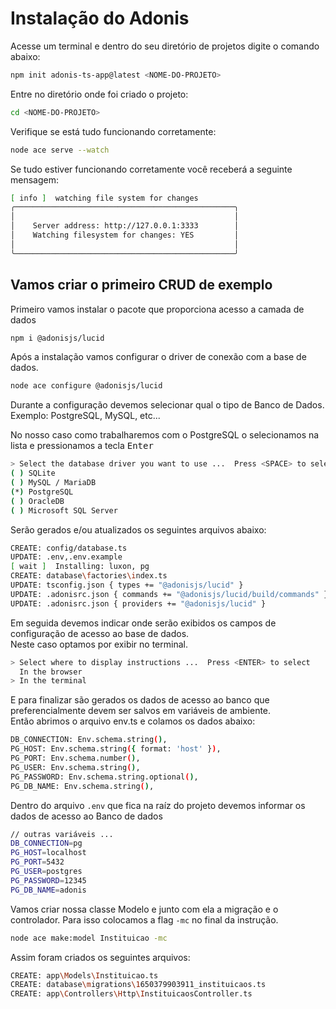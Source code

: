 # Instalação do Adonis

Acesse um terminal e dentro do seu diretório de projetos digite o comando abaixo:
```bash
npm init adonis-ts-app@latest <NOME-DO-PROJETO>
```

Entre no diretório onde foi criado o projeto:
```bash
cd <NOME-DO-PROJETO>
```

Verifique se está tudo funcionando corretamente:
```bash
node ace serve --watch
```

Se tudo estiver funcionando corretamente você receberá a seguinte mensagem:
```bash
[ info ]  watching file system for changes
╭─────────────────────────────────────────────────╮
│                                                 │
│    Server address: http://127.0.0.1:3333        │
│    Watching filesystem for changes: YES         │
│                                                 │
╰─────────────────────────────────────────────────╯
```

## Vamos criar o primeiro CRUD de exemplo

Primeiro vamos instalar o pacote que proporciona acesso a camada de dados
```bash
npm i @adonisjs/lucid
```

Após a instalação vamos configurar o driver de conexão com a base de dados.
```bash
node ace configure @adonisjs/lucid
```

Durante a configuração devemos selecionar qual o tipo de Banco de Dados. Exemplo: PostgreSQL, MySQL, etc...

No nosso caso como trabalharemos com o PostgreSQL o selecionamos na lista e pressionamos a tecla <kbd>Enter</kbd>
```bash
> Select the database driver you want to use ...  Press <SPACE> to select
( ) SQLite
( ) MySQL / MariaDB
(*) PostgreSQL
( ) OracleDB
( ) Microsoft SQL Server
```

Serão gerados e/ou atualizados os seguintes arquivos abaixo:
```bash
CREATE: config/database.ts
UPDATE: .env,.env.example
[ wait ]  Installing: luxon, pg
CREATE: database\factories\index.ts
UPDATE: tsconfig.json { types += "@adonisjs/lucid" }
UPDATE: .adonisrc.json { commands += "@adonisjs/lucid/build/commands" }
UPDATE: .adonisrc.json { providers += "@adonisjs/lucid" }
```

Em seguida devemos indicar onde serão exibidos os campos de configuração de acesso ao base de dados.<br/>
Neste caso optamos por exibir no terminal.
```bash
> Select where to display instructions ...  Press <ENTER> to select
  In the browser
> In the terminal
```

E para finalizar são gerados os dados de acesso ao banco que preferencialmente devem ser salvos em variáveis de ambiente.<br/>
Então abrimos o arquivo env.ts e colamos os dados abaixo:
```bash
DB_CONNECTION: Env.schema.string(),
PG_HOST: Env.schema.string({ format: 'host' }),
PG_PORT: Env.schema.number(),
PG_USER: Env.schema.string(),
PG_PASSWORD: Env.schema.string.optional(),
PG_DB_NAME: Env.schema.string(),
```

Dentro do arquivo `.env` que fica na raíz do projeto devemos informar os dados de acesso ao Banco de dados
```bash
// outras variáveis ...
DB_CONNECTION=pg
PG_HOST=localhost
PG_PORT=5432
PG_USER=postgres
PG_PASSWORD=12345
PG_DB_NAME=adonis
```

Vamos criar nossa classe Modelo e junto com ela a migração e o controlador.
Para isso colocamos a flag `-mc` no final da instrução.
```bash
node ace make:model Instituicao -mc
```

Assim foram criados os seguintes arquivos:
```bash
CREATE: app\Models\Instituicao.ts
CREATE: database\migrations\1650379903911_instituicaos.ts
CREATE: app\Controllers\Http\InstituicaosController.ts
```
